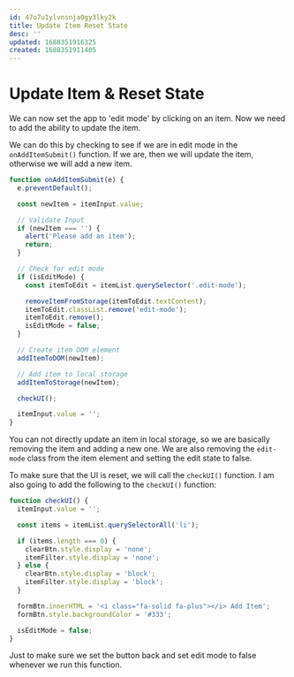 ```yaml
---
id: 47o7u1ylvnsnja0gy3lky2k
title: Update Item Reset State
desc: ''
updated: 1688351916325
created: 1688351911405
---
```

# Update Item & Reset State

We can now set the app to 'edit mode' by clicking on an item. Now we need to add the ability to update the item.

We can do this by checking to see if we are in edit mode in the `onAddItemSubmit()` function. If we are, then we will update the item, otherwise we will add a new item.

```js
function onAddItemSubmit(e) {
  e.preventDefault();

  const newItem = itemInput.value;

  // Validate Input
  if (newItem === '') {
    alert('Please add an item');
    return;
  }

  // Check for edit mode
  if (isEditMode) {
    const itemToEdit = itemList.querySelector('.edit-mode');

    removeItemFromStorage(itemToEdit.textContent);
    itemToEdit.classList.remove('edit-mode');
    itemToEdit.remove();
    isEditMode = false;
  }

  // Create item DOM element
  addItemToDOM(newItem);

  // Add item to local storage
  addItemToStorage(newItem);

  checkUI();

  itemInput.value = '';
}
```

You can not directly update an item in local storage, so we are basically removing the item and adding a new one. We are also removing the `edit-mode` class from the item element and setting the edit state to false.

To make sure that the UI is reset, we will call the `checkUI()` function. I am also going to add the following to the `checkUI()` function:

```js
function checkUI() {
  itemInput.value = '';

  const items = itemList.querySelectorAll('li');

  if (items.length === 0) {
    clearBtn.style.display = 'none';
    itemFilter.style.display = 'none';
  } else {
    clearBtn.style.display = 'block';
    itemFilter.style.display = 'block';
  }

  formBtn.innerHTML = '<i class="fa-solid fa-plus"></i> Add Item';
  formBtn.style.backgroundColor = '#333';

  isEditMode = false;
}
```

Just to make sure we set the button back and set edit mode to false whenever we run this function.

